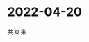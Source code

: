 # 2022-04-20

共 0 条

<!-- BEGIN WEIBO -->
<!-- 最后更新时间 Wed Apr 20 2022 22:00:41 GMT+0800 (China Standard Time) -->

<!-- END WEIBO -->
